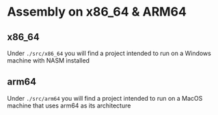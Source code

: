 # Assembly on x86_64 & ARM64

## x86_64

Under `./src/x86_64` you will find a project intended to run on a Windows machine with NASM installed

## arm64

Under `./src/arm64` you will find a project intended to run on a MacOS machine that uses arm64 as its architecture